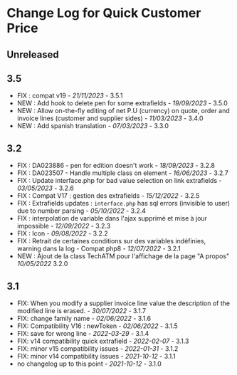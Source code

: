 # Change Log for Quick Customer Price

## Unreleased


## 3.5
- FIX : compat v19 - *21/11/2023* - 3.5.1
- NEW : Add hook to delete pen for some extrafields - *19/09/2023* - 3.5.0
- NEW : Allow on-the-fly editing of net P.U (currency) on quote, order and invoice lines (customer and supplier sides) - *11/03/2023* - 3.4.0
- NEW : Add spanish translation - *07/03/2023* - 3.3.0

## 3.2
- FIX : DA023886 - pen for edition doesn't work - *18/09/2023* - 3.2.8
- FIX : DA023507 - Handle multiple class on element - *16/06/2023* - 3.2.7
- FIX : Update interface.php for bad value selection on link extrafields - *03/05/2023* - 3.2.6
- FIX : Compat V17 : gestion des extrafields - *15/12/2022* - 3.2.5
- FIX : Extrafields updates : `interface.php` has sql errors (invisible to user) due to number parsing - *05/10/2022* - 3.2.4
- FIX : interpolation de variable dans l'ajax supprimé et mise à jour impossible - *12/09/2022* - 3.2.3
- FIX : Icon - *09/08/2022* - 3.2.2
- FIX : Retrait de certaines conditions sur des variables indéfinies, warning dans la log - Compat php8 - *12/07/2022* - 3.2.1
- NEW : Ajout de la class TechATM pour l'affichage de la page "A propos" *10/05/2022* 3.2.0

## 3.1

- FIX: When you modify a supplier invoice line value the description of the modified line is erased. - *30/07/2022* - 3.1.7
- FIX: change family name - *02/06/2022* - 3.1.6
- FIX: Compatibility V16 : newToken - *02/06/2022* - 3.1.5
- FIX: save for wrong line - *2022-03-29* - 3.1.4
- FIX: v14 compatibility quick extrafield - *2022-02-07* - 3.1.3
- FIX: minor v15 compatibility issues - *2022-01-31* - 3.1.2
- FIX: minor v14 compatibility issues - *2021-10-12* - 3.1.1
- no changelog up to this point - *2021-10-12* - 3.1.0
